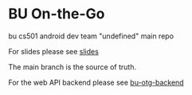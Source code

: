 # BU On-the-Go

bu cs501 android dev team "undefined" main repo

For slides please see [slides](https://docs.google.com/presentation/d/1fz7mtSz02J33NP2GRLB79BbV8Hsp_iTtqTdqZl_GUvs/edit)

The main branch is the source of truth.

For the web API backend please see [bu-otg-backend](https://github.com/RickWayne1125/bu-on-the-go-backend)
